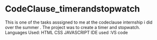 # CodeClause_timerandstopwatch
This is one of the tasks asssigned to me at the codeclause internship i did over the summer .
The project was to create a timer and stopwatch.
Languages Used:
              HTML
              CSS
              JAVASCRIPT
IDE used :VS code
